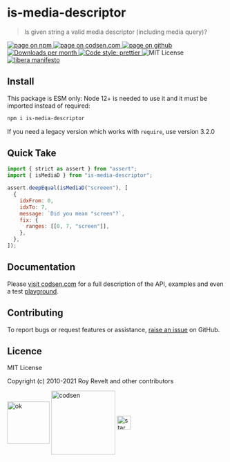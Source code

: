 # is-media-descriptor

> Is given string a valid media descriptor (including media query)?

<div class="package-badges">
  <a href="https://www.npmjs.com/package/is-media-descriptor" rel="nofollow noreferrer noopener">
    <img src="https://img.shields.io/badge/-npm-blue?style=flat-square" alt="page on npm">
  </a>
  <a href="https://codsen.com/os/is-media-descriptor" rel="nofollow noreferrer noopener">
    <img src="https://img.shields.io/badge/-codsen-blue?style=flat-square" alt="page on codsen.com">
  </a>
  <a href="https://github.com/codsen/codsen/tree/main/packages/is-media-descriptor" rel="nofollow noreferrer noopener">
    <img src="https://img.shields.io/badge/-github-blue?style=flat-square" alt="page on github">
  </a>
  <a href="https://npmcharts.com/compare/is-media-descriptor?interval=30" rel="nofollow noreferrer noopener" target="_blank">
    <img src="https://img.shields.io/npm/dm/is-media-descriptor.svg?style=flat-square" alt="Downloads per month">
  </a>
  <a href="https://prettier.io" rel="nofollow noreferrer noopener" target="_blank">
    <img src="https://img.shields.io/badge/code_style-prettier-brightgreen.svg?style=flat-square" alt="Code style: prettier">
  </a>
  <img src="https://img.shields.io/badge/licence-MIT-brightgreen.svg?style=flat-square" alt="MIT License">
  <a href="https://liberamanifesto.com" rel="nofollow noreferrer noopener" target="_blank">
    <img src="https://img.shields.io/badge/libera-manifesto-lightgrey.svg?style=flat-square" alt="libera manifesto">
  </a>
</div>

## Install

This package is ESM only: Node 12+ is needed to use it and it must be imported instead of required:

```bash
npm i is-media-descriptor
```

If you need a legacy version which works with `require`, use version 3.2.0

## Quick Take

```js
import { strict as assert } from "assert";
import { isMediaD } from "is-media-descriptor";

assert.deepEqual(isMediaD("screeen"), [
  {
    idxFrom: 0,
    idxTo: 7,
    message: `Did you mean "screen"?`,
    fix: {
      ranges: [[0, 7, "screen"]],
    },
  },
]);
```

## Documentation

Please [visit codsen.com](https://codsen.com/os/is-media-descriptor/) for a full description of the API, examples and even a test <a href="https://codsen.com/os/is-media-descriptor/play">playground</a>.

## Contributing

To report bugs or request features or assistance, [raise an issue](https://github.com/codsen/codsen/issues/new/choose) on GitHub.

## Licence

MIT License

Copyright (c) 2010-2021 Roy Revelt and other contributors

<img src="https://codsen.com/images/png-codsen-ok.png" width="98" alt="ok" align="center"> <img src="https://codsen.com/images/png-codsen-1.png" width="148" alt="codsen" align="center"> <img src="https://codsen.com/images/png-codsen-star-small.png" width="32" alt="star" align="center">
